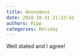 ```yaml
---
title: Anonymous
date: 2018-10-31 21:23:42
authors: Ripp
categories: Holiday
---
```


 Well stated and I agree!
